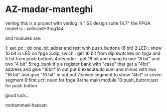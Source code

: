 # AZ-madar-manteghi
verilog
this is a project with verilog in "ISE design suite 14.7"
the FPGA model is : xc6sslx9-3tqg144


and modules are:

1: set_pc : do one_bit_adder and rest with push_buttons (8 bit)
2:LED : show 16 bit in LED on fpga
3:dip_swich : get 16 bit from dip switches on fpga and 5 bit from push buttons
4:decoder : get 16 bit and chang to one "8 bit" and two "4 bit" 
5:reg_bank:it`s a register bank with "case" that get a "4bit" address and give "16bit" in out put
6:execute:do sum and minus with two "16 bit" and give "16 bit" in out put
7:seven segment:to show "4bit" in seven segment
8:first.ucf: need for fpga
9:top:the main module
10:push_button:just for push button


good luck...

mohammad-hassani
